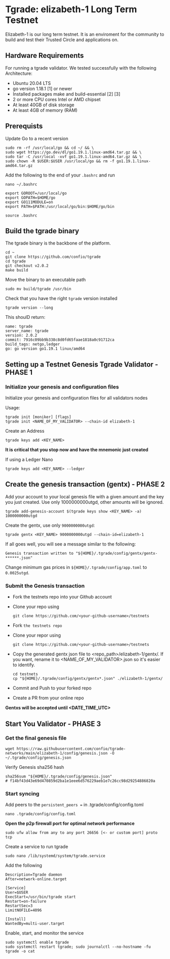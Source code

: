 # Tgrade: elizabeth-1 Long Term Testnet

Elizabeth-1 is our long term testnet.  It is an enviroment for the community to build and test their Trusted Circle and applications on.

## Hardware Requirements
For running a tgrade validator. We tested successfully with the following Architecture:

- Ubuntu 20.04 LTS
- go version 1.18.1 [1] or newer
- Installed packages make and build-essential [2] [3]
- 2 or more CPU cores Intel or AMD chipset
- At least 40GB of disk storage
- At least 4GB of memory (RAM)

## Prerequists

Update Go to a recent version 

```
sudo rm -rf /usr/local/go && cd ~/ && \
sudo wget https://go.dev/dl/go1.19.1.linux-amd64.tar.gz && \
sudo tar -C /usr/local -xvf go1.19.1.linux-amd64.tar.gz && \
sudo chown -R $USER:$USER /usr/local/go && rm -f go1.19.1.linux-amd64.tar.gz
```
Add the following to the end of your `.bashrc` and run

```
nano ~/.bashrc
```
```
export GOROOT=/usr/local/go
export GOPATH=$HOME/go
export GO111MODULE=on
export PATH=$PATH:/usr/local/go/bin:$HOME/go/bin
```
```
source .bashrc
```

## Build the tgrade binary
The tgrade binary is the backbone of the platform. 
```
cd ~
git clone https://github.com/confio/tgrade
cd tgrade
git checkout v2.0.2
make build
```

Move the binary to an executable path
```
sudo mv build/tgrade /usr/bin
```
Check that you have the right `tgrade` version installed
```
tgrade version --long
```
This shoulD return:
```
name: tgrade
server_name: tgrade
version: 2.0.2
commit: 7916c09bb9b338c8d0fd65faae1818a0c91712ca
build_tags: netgo,ledger
go: go version go1.19.1 linux/amd64
```

## Setting up a Testnet Genesis Tgrade Validator - PHASE 1

### Initialize your genesis and configuration files
Initialize your genesis and configuration files for all validators nodes

Usage:
```
tgrade init [moniker] [flags]
tgrade init <NAME_OF_MY_VALIDATOR> --chain-id elizabeth-1
```

Create an Address
```
tgrade keys add <KEY_NAME> 
```
**It is critical that you stop now and have the mnemonic just created**

If using a Ledger Nano
```
tgrade keys add <KEY_NAME> --ledger
```

## Create the genesis transaction (gentx) - PHASE 2

Add your account to your local genesis file with a given amount and the key you just created. Use only 1000000000utgd, other amounts will be ignored.
```
tgrade add-genesis-account $(tgrade keys show <KEY_NAME> -a) 1000000000utgd
```
Create the gentx, use only `9000000000utgd`:
```
tgrade gentx <KEY_NAME> 9000000000utgd --chain-id=elizabeth-1
```
If all goes well, you will see a message similar to the following:
```
Genesis transaction written to "${HOME}/.tgrade/config/gentx/gentx-******.json"
```
Change minimum gas prices in `${HOME}/.tgrade/config/app.toml` to `0.0025utgd`.

### Submit the Genesis transaction

- Fork the testnets repo into your Github account

- Clone your repo using
  ```
  git clone https://github.com/<your-github-username>/testnets
  ```
- Fork `the testnets repo`
- Clone your repor using
  ```
  git clone https://github.com/<your-github-username>/testnets
  ```
- Copy the generated gentx json file to <repo_path>/elizabeth-1/gentx/. If you want, rename it to <NAME_OF_MY_VALIDATOR>.json so it's easier to identify.
  ```
  cd testnets
  cp "${HOME}/.tgrade/config/gentx/gentx*.json" ./elizabeth-1/gentx/
  ```
- Commit and Push to your forked repo
- Create a PR from your online repo

**Gentxs will be accepted until <DATE_TIME_UTC>**

## Start You Validator - PHASE 3

### Get the final genesis file
```
wget https://raw.githubusercontent.com/confio/tgrade-networks/main/elizabeth-1/config/genesis.json -O ~/.tgrade/config/genesis.json
```
Verify Genesis sha256 hash
```
sha256sum "${HOME}/.tgrade/config/genesis.json"
# f14bf43d43e69d470859d2ba1e1eee6d576229aeb1e7c26cc98d29254886820a
```

### Start syncing

Add peers to the `persistent_peers =` in .tgrade/config/config.toml
```
nano .tgrade/config/config.toml
```
**Open the p2p firewall port for optimal network performance**
```
sudo ufw allow from any to any port 26656 [<- or custom port] proto tcp
```

Create a service to run tgrade
```
sudo nano /lib/systemd/system/tgrade.service
```
Add the following
```
Description=Tgrade daemon
After=network-online.target

[Service]
User=$USER
ExecStart=/usr/bin/tgrade start
Restart=on-failure
RestartSec=3
LimitNOFILE=4096

[Install]
WantedBy=multi-user.target
```
Enable, start, and monitor the service
```
sudo systemctl enable tgrade
sudo systemctl restart tgrade; sudo journalctl --no-hostname -fu tgrade -o cat
```
